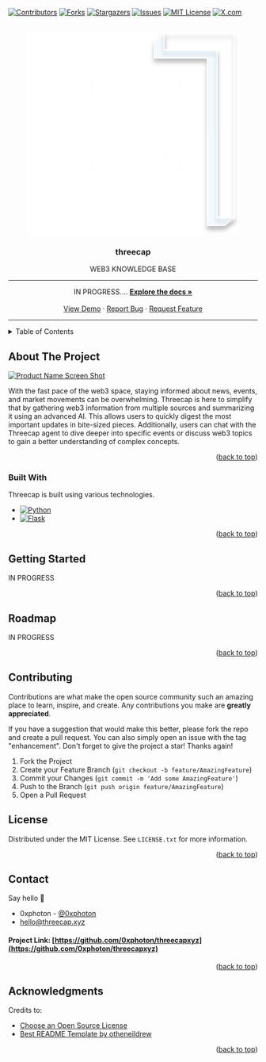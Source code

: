 
<!-- PROJECT SHIELDS -->
<!--
*** I'm using markdown "reference style" links for readability.
*** Reference links are enclosed in brackets [ ] instead of parentheses ( ).
*** See the bottom of this document for the declaration of the reference variables
*** for contributors-url, forks-url, etc. This is an optional, concise syntax you may use.
*** https://www.markdownguide.org/basic-syntax/#reference-style-links
-->
[![Contributors][contributors-shield]][contributors-url]
[![Forks][forks-shield]][forks-url]
[![Stargazers][stars-shield]][stars-url]
[![Issues][issues-shield]][issues-url]
[![MIT License][license-shield]][license-url]
[![X.com][twitter-shield]][twitter-url]



<!-- PROJECT LOGO -->
<br />
<div align="center">
  <a href="https://github.com/0xphoton/threecapxyz">
  <picture>
    <source media="(prefers-color-scheme: dark)" srcset="assets/threecap-dark-logo.svg">
    <source media="(prefers-color-scheme: light)" srcset="assets/threecap-light-logo.svg">
    <img alt="Shows a black logo in light color mode and a white one in dark color mode." src="assets/threecap-dark-logo.svg">
  </picture>
  </a>

  <h3 align="center">threecap</h3>

  <p align="center">
    WEB3 KNOWLEDGE BASE
    <br />
    <hr>
    <a>IN PROGRESS....</a>
    <a href="https://github.com/0xphoton/threecapxyz"><strong>Explore the docs »</strong></a>
    <br />
    <br />
    <a href="https://github.com/0xphoton/threecapxyz">View Demo</a>
    ·
    <a href="https://github.com/0xphoton/threecapxyz/issues/new?labels=bug&template=bug-report---.md">Report Bug</a>
    ·
    <a href="https://github.com/0xphoton/threecapxyz/issues/new?labels=enhancement&template=feature-request---.md">Request Feature</a>
  </p>
</div>



<!-- TABLE OF CONTENTS -->
<hr>
<details>
  <summary>Table of Contents</summary>
  <ol>
    <li>
      <a href="#about-the-project">About The Project</a>
      <ul>
        <li><a href="#built-with">Built With</a></li>
      </ul>
    </li>
    <li>
      <a href="#getting-started">Getting Started</a>
      <ul>
        <li><a href="#prerequisites">Prerequisites</a></li>
        <li><a href="#installation">Installation</a></li>
      </ul>
    </li>
    <li><a href="#usage">Usage</a></li>
    <li><a href="#roadmap">Roadmap</a></li>
    <li><a href="#contributing">Contributing</a></li>
    <li><a href="#license">License</a></li>
    <li><a href="#contact">Contact</a></li>
    <li><a href="#acknowledgments">Acknowledgments</a></li>
  </ol>
</details>



<!-- ABOUT THE PROJECT -->
## About The Project

[![Product Name Screen Shot][product-screenshot]](https://example.com)

With the fast pace of the web3 space, staying informed about news, events, and market movements can be overwhelming. Threecap is here to simplify that by gathering web3 information from multiple sources and summarizing it using an advanced AI. This allows users to quickly digest the most important updates in bite-sized pieces. Additionally, users can chat with the Threecap agent to dive deeper into specific events or discuss web3 topics to gain a better understanding of complex concepts.

<p align="right">(<a href="#readme-top">back to top</a>)</p>



### Built With

Threecap is built using various technologies.

* [![Python][python.py]][python-url]
* [![Flask][flask.py]][flask-url]

<p align="right">(<a href="#readme-top">back to top</a>)</p>



<!-- GETTING STARTED -->
## Getting Started

IN PROGRESS

<p align="right">(<a href="#readme-top">back to top</a>)</p>



<!-- ROADMAP -->
## Roadmap

IN PROGRESS

<p align="right">(<a href="#readme-top">back to top</a>)</p>



<!-- CONTRIBUTING -->
## Contributing

Contributions are what make the open source community such an amazing place to learn, inspire, and create. Any contributions you make are **greatly appreciated**.

If you have a suggestion that would make this better, please fork the repo and create a pull request. You can also simply open an issue with the tag "enhancement".
Don't forget to give the project a star! Thanks again!

1. Fork the Project
2. Create your Feature Branch (`git checkout -b feature/AmazingFeature`)
3. Commit your Changes (`git commit -m 'Add some AmazingFeature'`)
4. Push to the Branch (`git push origin feature/AmazingFeature`)
5. Open a Pull Request


<!-- LICENSE -->
## License

Distributed under the MIT License. See `LICENSE.txt` for more information.

<p align="right">(<a href="#readme-top">back to top</a>)</p>



<!-- CONTACT -->
## Contact

Say hello 👋
- 0xphoton - [@0xphoton](https://x.com/0xphoton) 
- hello@threecap.xyz

#### Project Link: [https://github.com/0xphoton/threecapxyz](https://github.com/0xphoton/threecapxyz)

<p align="right">(<a href="#readme-top">back to top</a>)</p>



<!-- ACKNOWLEDGMENTS -->
## Acknowledgments

Credits to:

* [Choose an Open Source License](https://choosealicense.com)
* [Best README Template by otheneildrew ](https://github.com/othneildrew/Best-README-Template/)


<p align="right">(<a href="#readme-top">back to top</a>)</p>



<!-- MARKDOWN LINKS & IMAGES -->
<!-- https://www.markdownguide.org/basic-syntax/#reference-style-links -->
[contributors-shield]: https://img.shields.io/github/contributors/othneildrew/Best-README-Template.svg?style=for-the-badge
[contributors-url]: https://github.com/othneildrew/Best-README-Template/graphs/contributors
[forks-shield]: https://img.shields.io/github/forks/othneildrew/Best-README-Template.svg?style=for-the-badge
[forks-url]: https://github.com/othneildrew/Best-README-Template/network/members
[stars-shield]: https://img.shields.io/github/stars/othneildrew/Best-README-Template.svg?style=for-the-badge
[stars-url]: https://github.com/othneildrew/Best-README-Template/stargazers
[issues-shield]: https://img.shields.io/github/issues/othneildrew/Best-README-Template.svg?style=for-the-badge
[issues-url]: https://github.com/othneildrew/Best-README-Template/issues
[license-shield]: https://img.shields.io/github/license/othneildrew/Best-README-Template.svg?style=for-the-badge
[license-url]: https://github.com/othneildrew/Best-README-Template/blob/master/LICENSE.txt
[twitter-shield]: https://img.shields.io/badge/X.COM-1DA1F2?style=for-the-badge&logo=x&logoColor=black
[twitter-url]: https://x.com/in/threecapxyz
[product-screenshot]: images/screenshot.png
[python.py]: https://img.shields.io/badge/Python-14354C?style=for-the-badge&logo=python&logoColor=white
[python-url]: https://python.org
[flask.py]: https://img.shields.io/badge/Flask-000000?style=for-the-badge&logo=flask&logoColor=white
[flask-url]: https://flask.palletsprojects.com/
